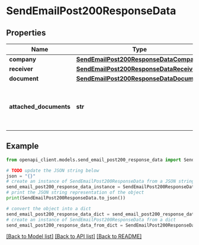 # SendEmailPost200ResponseData


## Properties

Name | Type | Description | Notes
------------ | ------------- | ------------- | -------------
**company** | [**SendEmailPost200ResponseDataCompany**](SendEmailPost200ResponseDataCompany.md) |  | [optional] 
**receiver** | [**SendEmailPost200ResponseDataReceiver**](SendEmailPost200ResponseDataReceiver.md) |  | [optional] 
**document** | [**SendEmailPost200ResponseDataDocument**](SendEmailPost200ResponseDataDocument.md) |  | [optional] 
**attached_documents** | **str** | Mensaje que indica que un archivo adjunto fue agregado | [optional] 

## Example

```python
from openapi_client.models.send_email_post200_response_data import SendEmailPost200ResponseData

# TODO update the JSON string below
json = "{}"
# create an instance of SendEmailPost200ResponseData from a JSON string
send_email_post200_response_data_instance = SendEmailPost200ResponseData.from_json(json)
# print the JSON string representation of the object
print(SendEmailPost200ResponseData.to_json())

# convert the object into a dict
send_email_post200_response_data_dict = send_email_post200_response_data_instance.to_dict()
# create an instance of SendEmailPost200ResponseData from a dict
send_email_post200_response_data_from_dict = SendEmailPost200ResponseData.from_dict(send_email_post200_response_data_dict)
```
[[Back to Model list]](../README.md#documentation-for-models) [[Back to API list]](../README.md#documentation-for-api-endpoints) [[Back to README]](../README.md)



